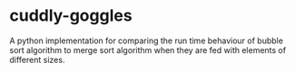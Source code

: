 # cuddly-goggles
A python implementation for comparing  the run time behaviour of bubble sort algorithm to merge sort algorithm  when they are  fed with elements of different sizes.
